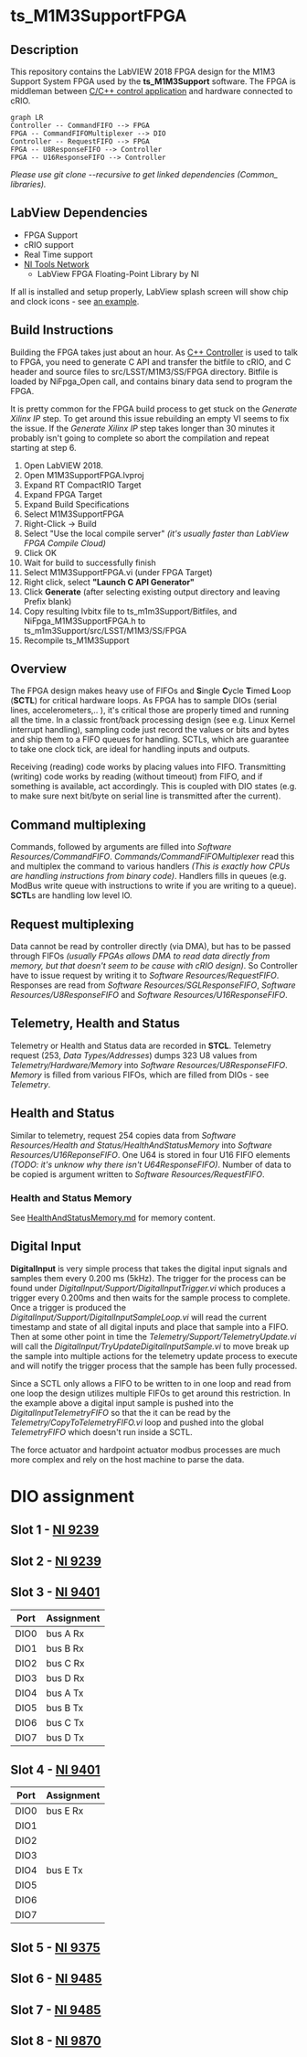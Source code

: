 # ts_M1M3SupportFPGA

## Description

This repository contains the LabVIEW 2018 FPGA design for the M1M3 Support System FPGA used by the **ts_M1M3Support** software. The FPGA is middleman between [C/C++ control application](https://github.com/lsst-ts/ts_m1m3Support) and hardware connected to cRIO.

```mermaid
graph LR
Controller -- CommandFIFO --> FPGA
FPGA -- CommandFIFOMultiplexer --> DIO
Controller -- RequestFIFO --> FPGA
FPGA -- U8ResponseFIFO --> Controller
FPGA -- U16ResponseFIFO --> Controller
```

*Please use git clone --recursive to get linked dependencies (Common_ libraries).*

## LabView Dependencies

* FPGA Support
* cRIO support
* Real Time support
* [NI Tools Network](https://www.ni.com/labview-tools-network)
  * LabView FPGA Floating-Point Library by NI

If all is installed and setup properly, LabView splash screen will show chip and clock icons - see [an example](https://www.evergreeninnovations.co/blog-labview-rt-project/).

## Build Instructions

Building the FPGA takes just about an hour. As [C++ Controller](https://github.com/lsst-ts/ts_m1m3support) is used to talk to FPGA, you need to generate C API and transfer the bitfile to cRIO, and C header and source files to src/LSST/M1M3/SS/FPGA directory. Bitfile is loaded by NiFpga_Open call, and contains binary data send to program the FPGA.

It is pretty common for the FPGA build process to get stuck on the *Generate Xilinx IP* step. To get around this issue rebuilding an empty VI seems to fix the issue. If the *Generate Xilinx IP* step takes longer than 30 minutes it probably isn't going to complete so abort the compilation and repeat starting at step 6.

1. Open LabVIEW 2018.
2. Open M1M3SupportFPGA.lvproj
3. Expand RT CompactRIO Target
4. Expand FPGA Target
5. Expand Build Specifications
6. Select M1M3SupportFPGA
7. Right-Click -> Build
8. Select "Use the local compile server" _(it's usually faster than LabView FPGA Compile Cloud)_
9. Click OK
10. Wait for build to successfully finish
11. Select M1M3SupportFPGA.vi (under FPGA Target)
12. Right click, select **"Launch C API Generator"**
13. Click **Generate** (after selecting existing output directory and leaving Prefix blank)
14. Copy resulting lvbitx file to ts_m1m3Support/Bitfiles, and NiFpga_M1M3SupportFPGA.h to ts_m1m3Support/src/LSST/M1M3/SS/FPGA
15. Recompile ts_M1M3Support

## Overview

The FPGA design makes heavy use of FIFOs and **S**ingle **C**ycle **T**imed **L**oop (**SCTL**) for critical hardware loops. As FPGA has to sample DIOs (serial lines, accelerometers,.. ), it's critical those are properly timed and running all the time. In a classic front/back processing design (see e.g. Linux Kernel interrupt handling), sampling code just record the values or bits and bytes and ship them to a FIFO queues for handling. SCTLs, which are guarantee to take one clock tick, are ideal for handling inputs and outputs.

Receiving (reading) code works by placing values into FIFO. Transmitting (writing) code works by reading (without timeout) from FIFO, and if something is available, act accordingly. This is coupled with DIO states (e.g. to make sure next bit/byte on serial line is transmitted after the current).

## Command multiplexing

Commands, followed by arguments are filled into _Software Resources/CommandFIFO_. _Commands/CommandFIFOMultiplexer_ read this and multiplex the command to various handlers _(This is exactly how CPUs are handling instructions from binary code)_. Handlers fills in queues (e.g. ModBus write queue with instructions to write if you are writing to a queue). **SCTL**s are handling low level IO. 

## Request multiplexing

Data cannot be read by controller directly (via DMA), but has to be passed through FIFOs _(usually FPGAs allows DMA to read data directly from memory, but that doesn't seem to be cause with cRIO design)_. So Controller have to issue request by writing it to _Software Resources/RequestFIFO_. Responses are read from _Software Resources/SGLResponseFIFO_, _Software Resources/U8ResponseFIFO_ and _Software Resources/U16ResponseFIFO_.

## Telemetry, Health and Status

Telemetry or Health and Status data are recorded in **STCL**. Telemetry request (253, _Data Types/Addresses_) dumps 323 U8 values from _Telemetry/Hardware/Memory_ into _Software Resources/U8ResponseFIFO_. _Memory_ is filled from various FIFOs, which are filled from DIOs - see _Telemetry_.

## Health and Status

Similar to telemetry, request 254 copies data from _Software Resources/Health and Status/HealthAndStatusMemory_ into _Software Resources/U16ReponseFIFO_. One U64 is stored in four U16 FIFO elements _(TODO: it's unknow why there isn't U64ResponseFIFO)_. Number of data to be copied is argument written to _Software Resources/RequestFIFO_.

### Health and Status Memory

See [HealthAndStatusMemory.md](HealthAndStatusMemory.md) for memory content.

## Digital Input

**DigitalInput** is very simple process that takes the digital input signals and samples them every 0.200 ms (5kHz). The trigger for the process can be found under *DigitalInput/Support/DigitalInputTrigger.vi* which produces a trigger every 0.200ms and then waits for the sample process to complete. Once a trigger is produced the *DigitalInput/Support/DigitalInputSampleLoop.vi* will read the current timestamp and state of all digital inputs and place that sample into a FIFO. Then at some other point in time the *Telemetry/Support/TelemetryUpdate.vi* will call the *DigitalInput/TryUpdateDigitalInputSample.vi* to move break up the sample into multiple actions for the telemetry update process to execute and will notify the trigger process that the sample has been fully processed.

Since a SCTL only allows a FIFO to be written to in one loop and read from one loop the design utilizes multiple FIFOs to get around this restriction. In the example above a digital input sample is pushed into the *DigitalInputTelemetryFIFO* so that the it can be read by the *Telemetry/CopyToTelemetryFIFO.vi* loop and pushed into the global *TelemetryFIFO* which doesn't run inside a SCTL.

The force actuator and hardpoint actuator modbus processes are much more complex and rely on the host machine to parse the data.

# DIO assignment

## Slot 1 - [NI 9239](https://www.ni.com/en-us/support/model.ni-9239.html)

## Slot 2 - [NI 9239](https://www.ni.com/en-us/support/model.ni-9239.html)

## Slot 3 - [NI 9401](https://www.ni.com/en-us/support/model.ni-9401.html)

| Port | Assignment |
| ---- | ---------- |
| DIO0 | bus A Rx   |
| DIO1 | bus B Rx   |
| DIO2 | bus C Rx   |
| DIO3 | bus D Rx   |
| DIO4 | bus A Tx   |
| DIO5 | bus B Tx   |
| DIO6 | bus C Tx   |
| DIO7 | bus D Tx   |

## Slot 4 - [NI 9401](https://www.ni.com/en-us/support/model.ni-9401.html)

| Port | Assignment |
| ---- | ---------- |
| DIO0 | bus E Rx   |
| DIO1 |            |
| DIO2 |            |
| DIO3 |            |
| DIO4 | bus E Tx   |
| DIO5 |            |
| DIO6 |            |
| DIO7 |            |

## Slot 5 - [NI 9375](https://www.ni.com/en-us/support/model.ni-9375.html)

## Slot 6 - [NI 9485](https://www.ni.com/en-us/support/model.ni-9485.html)

## Slot 7 - [NI 9485](https://www.ni.com/en-us/support/model.ni-9485.html)

## Slot 8 - [NI 9870](https://www.ni.com/en-us/support/model.ni-9870.html)
